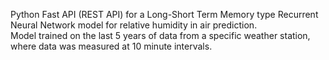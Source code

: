 Python Fast API (REST API) for a Long-Short Term Memory type Recurrent Neural Network model for relative humidity in air prediction.<br>
Model trained on the last 5 years of data from a specific weather station, where data was measured at 10 minute intervals.
